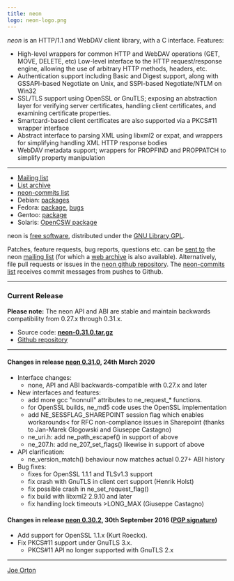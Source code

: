 ```yaml
---
title: neon
logo: neon-logo.png
---
```


_neon_ is an HTTP/1.1 and WebDAV client library, with a C interface. Features:

* High-level wrappers for common HTTP and WebDAV operations (GET, MOVE, DELETE, etc)
Low-level interface to the HTTP request/response engine, allowing the use of arbitrary HTTP methods, headers, etc.
* Authentication support including Basic and Digest support, along with GSSAPI-based Negotiate on Unix, and SSPI-based Negotiate/NTLM on Win32
* SSL/TLS support using OpenSSL or GnuTLS; exposing an abstraction layer for verifying server certificates, handling client certificates, and examining certificate properties.
* Smartcard-based client certificates are also supported via a PKCS#11 wrapper interface
* Abstract interface to parsing XML using libxml2 or expat, and wrappers for simplifying handling XML HTTP response bodies
* WebDAV metadata support; wrappers for PROPFIND and PROPPATCH to simplify property manipulation

* * *

*   [Mailing list](http://lists.manyfish.co.uk/mailman/listinfo/neon)  
*   [List archive](http://lists.manyfish.co.uk/pipermail/neon/)
*   [neon-commits list](http://lists.manyfish.co.uk/mailman/listinfo/neon-commits)
*   Debian: [packages](http://packages.debian.org/search?keywords=neon)
*   Fedora: [package](https://admin.fedoraproject.org/pkgdb/packages/name/neon), [bugs](https://admin.fedoraproject.org/pkgdb/packages/bugs/neon)
*   Gentoo: [package](http://packages.gentoo.org/package/net-misc/neon)
*   Solaris: [OpenCSW package](http://www.opencsw.org/packages/libneon27/)

neon is [free software](http://www.gnu.org/philosophy/free-sw.html), distributed under the [GNU Library GPL](http://www.gnu.org/copyleft/lgpl.html).

Patches, feature requests, bug reports, questions etc. can be [sent to](mailto:neon@lists.manyfish.co.uk) the neon [mailing list](http://lists.manyfish.co.uk/mailman/listinfo/neon/) (for which a [web archive](http://lists.manyfish.co.uk/pipermail/neon/) is also available). Alternatively, file pull requests or issues in the [neon github repository](https://github.com/notroj/neon). The [neon-commits list](http://lists.manyfish.co.uk/mailman/listinfo/neon-commits) receives commit messages from pushes to Github.

* * *

### Current Release

**Please note:** The neon API and ABI are stable and maintain backwards compatibility from 0.27.x through 0.31.x.

*   Source code: **[neon-0.31.0.tar.gz](neon-0.31.0.tar.gz)**
*   [Github repository](https://github.com/notroj/neon)

* * *

#### Changes in release [neon 0.31.0](neon-0.31.0.tar.gz), 24th March 2020

*   Interface changes:
    *   none, API and ABI backwards-compatible with 0.27.x and later
*   New interfaces and features:
    *   add more gcc "nonnull" attributes to ne\_request\_\* functions.
    *   for OpenSSL builds, ne\_md5 code uses the OpenSSL implementation
    *   add NE\_SESSFLAG\_SHAREPOINT session flag which enables workarounds< for RFC non-compliance issues in Sharepoint (thanks to Jan-Marek Glogowski and Giuseppe Castagno)
    *   ne\_uri.h: add ne\_path\_escapef() in support of above
    *   ne\_207.h: add ne\_207\_set\_flags() likewise in support of above
*   API clarification:
    *   ne\_version\_match() behaviour now matches actual 0.27+ ABI history
*   Bug fixes:
    *   fixes for OpenSSL 1.1.1 and TLSv1.3 support
    *   fix crash with GnuTLS in client cert support (Henrik Holst)
    *   fix possible crash in ne\_set\_request\_flag()
    *   fix build with libxml2 2.9.10 and later
    *   fix handling lock timeouts >LONG\_MAX (Giuseppe Castagno)

#### Changes in release [neon 0.30.2](neon-0.30.2.tar.gz), 30th September 2016 ([PGP signature](neon-0.30.2.tar.gz.asc))

*   Add support for OpenSSL 1.1.x (Kurt Roeckx).
*   Fix PKCS#11 support under GnuTLS 3.x.
    *   PKCS#11 API no longer supported with GnuTLS 2.x

* * *

[Joe Orton](mailto:joe@manyfish.co.uk)
